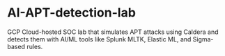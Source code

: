 # AI-APT-detection-lab
GCP Cloud-hosted SOC lab that simulates APT attacks using Caldera and detects them with AI/ML tools like Splunk MLTK, Elastic ML, and Sigma-based rules.
